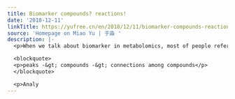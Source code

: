 ```yaml
---
title: Biomarker compounds? reactions!
date: '2018-12-11'
linkTitle: https://yufree.cn/en/2018/12/11/biomarker-compounds-reactions/
source: 'Homepage on Miao Yu | 于淼 '
description: |-
  <p>When we talk about biomarker in metabolomics, most of people refer to certain compound. When this &lsquo;magic&rsquo; compound show different concentrations between control and treatment group, we could find some evidence of diseases or disorders. In a regular workflow, chemist detect compounds from mass spectrumetry peaks and biologist found the the connections between compounds. That is:</p>

  <blockquote>
  <p>peaks -&gt; compounds -&gt; connections among compounds</p>
  </blockquote>

  <p>Analy
---
```

